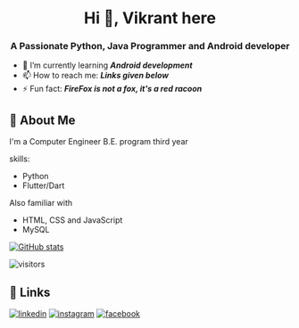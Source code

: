 

<h1 align="center">Hi 👋, Vikrant here</h1>
<h3 align="center">A Passionate Python, Java Programmer and Android developer</h3>

- 🌱 I’m currently learning ***Android development***
- 📫 How to reach me: ***Links given below***
- ⚡ Fun fact: ***FireFox  is not a fox, it's a red racoon***



## 🚀 About Me
I'm a Computer Engineer B.E. program third year 

skills:  
- Python 
- Flutter/Dart

Also familiar with  
- HTML, CSS and JavaScript
- MySQL


[![GitHub stats](https://github-readme-stats.vercel.app/api?username=VIKRANT17565&theme=merko&show_icons=true)](https://github.com/VIKRANT17565)

![visitors](https://visitor-badge.glitch.me/badge?page_id=VIKRANT17565&left_color=black&right_color=GREEN)




## 🔗 Links
[![linkedin](https://img.shields.io/badge/linkedin-0A66C2?style=for-the-badge&logo=linkedin&logoColor=white)](https://www.linkedin.com/in/vikrant-singh-536800204/)
[![instagram](https://img.shields.io/badge/Instagram-8a3ab9?style=for-the-badge&logo=instagram&logoColor=white)](https://www.instagram.com/____vikrant_singh____/)
[![facebook](https://img.shields.io/badge/FaceBook-4267B2?style=for-the-badge&logo=facebook&logoColor=white)](https://www.facebook.com/loser17565/)
